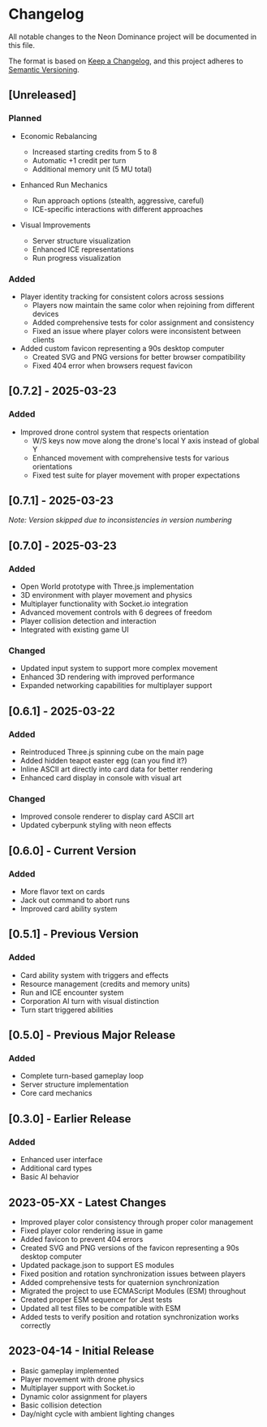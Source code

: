 # Changelog

All notable changes to the Neon Dominance project will be documented in this file.

The format is based on [Keep a Changelog](https://keepachangelog.com/en/1.0.0/),
and this project adheres to [Semantic Versioning](https://semver.org/spec/v2.0.0.html).

## [Unreleased]

### Planned
- Economic Rebalancing
  - Increased starting credits from 5 to 8
  - Automatic +1 credit per turn
  - Additional memory unit (5 MU total)

- Enhanced Run Mechanics
  - Run approach options (stealth, aggressive, careful)
  - ICE-specific interactions with different approaches

- Visual Improvements
  - Server structure visualization
  - Enhanced ICE representations
  - Run progress visualization

### Added
- Player identity tracking for consistent colors across sessions
  - Players now maintain the same color when rejoining from different devices
  - Added comprehensive tests for color assignment and consistency
  - Fixed an issue where player colors were inconsistent between clients
- Added custom favicon representing a 90s desktop computer
  - Created SVG and PNG versions for better browser compatibility
  - Fixed 404 error when browsers request favicon

## [0.7.2] - 2025-03-23

### Added
- Improved drone control system that respects orientation
  - W/S keys now move along the drone's local Y axis instead of global Y
  - Enhanced movement with comprehensive tests for various orientations
  - Fixed test suite for player movement with proper expectations

## [0.7.1] - 2025-03-23

*Note: Version skipped due to inconsistencies in version numbering*

## [0.7.0] - 2025-03-23

### Added
- Open World prototype with Three.js implementation
- 3D environment with player movement and physics
- Multiplayer functionality with Socket.io integration
- Advanced movement controls with 6 degrees of freedom
- Player collision detection and interaction
- Integrated with existing game UI

### Changed
- Updated input system to support more complex movement
- Enhanced 3D rendering with improved performance
- Expanded networking capabilities for multiplayer support

## [0.6.1] - 2025-03-22

### Added
- Reintroduced Three.js spinning cube on the main page
- Added hidden teapot easter egg (can you find it?)
- Inline ASCII art directly into card data for better rendering
- Enhanced card display in console with visual art

### Changed
- Improved console renderer to display card ASCII art
- Updated cyberpunk styling with neon effects

## [0.6.0] - Current Version

### Added
- More flavor text on cards
- Jack out command to abort runs
- Improved card ability system

## [0.5.1] - Previous Version

### Added
- Card ability system with triggers and effects
- Resource management (credits and memory units)
- Run and ICE encounter system
- Corporation AI turn with visual distinction
- Turn start triggered abilities

## [0.5.0] - Previous Major Release

### Added
- Complete turn-based gameplay loop
- Server structure implementation
- Core card mechanics

## [0.3.0] - Earlier Release

### Added
- Enhanced user interface
- Additional card types
- Basic AI behavior

## 2023-05-XX - Latest Changes

- Improved player color consistency through proper color management
- Fixed player color rendering issue in game
- Added favicon to prevent 404 errors
- Created SVG and PNG versions of the favicon representing a 90s desktop computer
- Updated package.json to support ES modules
- Fixed position and rotation synchronization issues between players
- Added comprehensive tests for quaternion synchronization
- Migrated the project to use ECMAScript Modules (ESM) throughout
- Created proper ESM sequencer for Jest tests
- Updated all test files to be compatible with ESM
- Added tests to verify position and rotation synchronization works correctly

## 2023-04-14 - Initial Release

- Basic gameplay implemented
- Player movement with drone physics
- Multiplayer support with Socket.io
- Dynamic color assignment for players
- Basic collision detection
- Day/night cycle with ambient lighting changes
